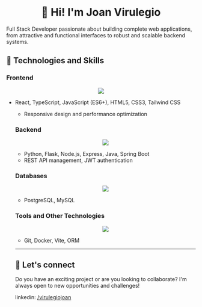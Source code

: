   <h1 align="center"><b> 👋 Hi! I'm Joan Virulegio </b></h1>

  Full Stack Developer passionate about building complete web applications, from attractive and functional interfaces to robust and scalable backend systems.
    
  <h2> 🚀 Technologies and Skills </h2>
    
   <h3>Frontend</h3>  
    
  <p align="center">
        <a href="https://skillicons.dev">
          <img src="https://skillicons.dev/icons?i=react,typescript,html,css,tailwind,js" />
        </a>
    </p>
    
  - React, TypeScript, JavaScript (ES6+), HTML5, CSS3, Tailwind CSS  
    - Responsive design and performance optimization  
    
    <h3>Backend</h3>  
    <p align="center">
        <a href="https://skillicons.dev">
          <img src="https://skillicons.dev/icons?i=python,flask,nodejs,express,java,spring" />
        </a>
    </p>
    
    - Python, Flask, Node.js, Express, Java, Spring Boot  
    - REST API management, JWT authentication  
    
    <h3>Databases</h3>  
    <p align="center">
        <a href="https://skillicons.dev">
          <img src="https://skillicons.dev/icons?i=postgres,mysql" />
        </a>
    </p>
    
    - PostgreSQL, MySQL  
    
    <h3>Tools and Other Technologies</h3>  
    <p align="center">
        <a href="https://skillicons.dev">
          <img src="https://skillicons.dev/icons?i=git,docker,vite" />
        </a>
    </p>
    
    - Git, Docker, Vite, ORM  
    
    ---
    
    <h2> 💬 Let's connect </h2>  
    Do you have an exciting project or are you looking to collaborate? I'm always open to new opportunities and challenges! 

    linkedin: <a href="https://www.linkedin.com/in/virulegiojoan/">/virulegiojoan</a> 
